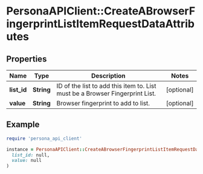 # PersonaAPIClient::CreateABrowserFingerprintListItemRequestDataAttributes

## Properties

| Name | Type | Description | Notes |
| ---- | ---- | ----------- | ----- |
| **list_id** | **String** | ID of the list to add this item to. List must be a Browser Fingerprint List. | [optional] |
| **value** | **String** | Browser fingerprint to add to list. | [optional] |

## Example

```ruby
require 'persona_api_client'

instance = PersonaAPIClient::CreateABrowserFingerprintListItemRequestDataAttributes.new(
  list_id: null,
  value: null
)
```

